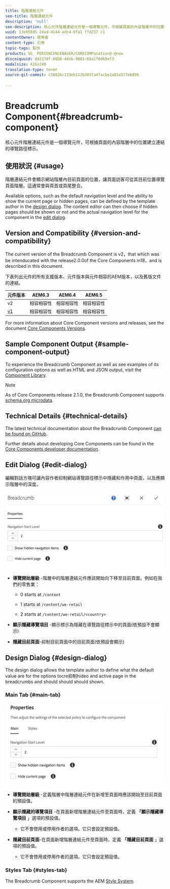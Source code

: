 ```yaml
---
title: 階層連結元件
seo-title: 階層連結元件
description: 'null'
seo-description: 核心元件階層連結元件是一個導覽元件，可根據頁面的內容階層中的位置建立連結的導覽路徑標示。
uuid: 13e858d5-24ad-4144-adc4-0fa1 ffd257 c1
contentOwner: 使用者
content-type: 引用
topic-tags: 製作
products: SG_ PERIENCENCENAGER/CORECOMPonation@-@new
discoiquuid: dd237df-08b8-4deb-9881-66a1f0d65ef3
modalsize: 426x240
translation-type: tm+mt
source-git-commit: c58826c133eb112b305fa4facbe2a81e577eb896

---
```



# Breadcrumb Component{#breadcrumb-component}

核心元件階層連結元件是一個導覽元件，可根據頁面的內容階層中的位置建立連結的導覽路徑標示。

## 使用狀況 {#usage}

階層連結元件會顯示網站階層內目前頁面的位置，讓頁面訪客可從其目前位置導覽頁面階層。這通常會與頁首或頁尾整合。

Available options, such as the default navigation level and the ability to show the current page or hidden pages, can be defined by the template author in the [design dialog](#design-dialog). The content editor can then choose if hidden pages should be shown or not and the actual navigation level for the component in the [edit dialog](#edit-dialog).

## Version and Compatibility {#version-and-compatibility}

The current version of the Breadcrumb Component is v2，that which was be intenducated with the release2.0.0of the Core Components in18，and is described in this document.

下表列出元件的所有支援版本、元件版本與元件相容的AEM版本，以及舊版文件的連結。

| 元件版本 | AEM6.3 | AEM6.4 | AEM6.5 |
|--- |--- |--- |--- |
| v2 | 相容相容性 | 相容相容性 | 相容相容性 |
| [v1](breadcrumb-v1.md) | 相容相容性 | 相容相容性 | 相容相容性 |

For more information about Core Component versions and releases, see the document [Core Components Versions](versions.md).

## Sample Component Output {#sample-component-output}

To experience the Breadcrumb Component as well as see examples of its configuration options as well as HTML and JSON output, visit the [Component Library](http://opensource.adobe.com/aem-core-wcm-components/library/breadcrumb.html).

>[!NOTE]
>
>As of Core Components release 2.1.0, the Breadcrumb Component supports [schema.org microdata](https://schema.org/BreadcrumbList).

## Technical Details {#technical-details}

The latest technical documentation about the Breadcrumb Component [can be found on GitHub](https://github.com/adobe/aem-core-wcm-components/blob/master/content/src/content/jcr_root/apps/core/wcm/components/breadcrumb/v2/breadcrumb).

Further details about developing Core Components can be found in the [Core Components developer documentation](developing.md).

## Edit Dialog {#edit-dialog}

編輯對話方塊可讓內容作者抑制網站導覽路徑標示中隱藏和作用中頁面，以及應顯示階層中的深度。

![](assets/screen_shot_2018-01-12at124250.png)

* **導覽開始層級** -階層中的階層連結元件應該開始向下移至目前頁面。例如在我們的零售業：

   * 0 starts at `/content`

   * 1 starts at `/content/we-retail`
   * 2 starts at `/content/we-retail/<country>`

* **顯示隱藏導覽項目** -顯示標示為隱藏在導覽路徑標示中的頁面(依預設不會顯示)
* **隱藏目前頁面**-抑制目前頁面中的目前頁面(依預設會顯示)

## Design Dialog {#design-dialog}

The design dialog allows the template author to define what the default value are for the options tocre抑制hideo and active page in the breadcrumbs and should should should shown.

### Main Tab {#main-tab}

![](assets/screen_shot_2018-01-12at124437.png)

* **導覽開始層級** -定義階層中階層連結元件在新增至頁面時應該開始至目前頁面的預設值。
* **顯示隱藏的導覽項目** -在頁面新增階層連結元件至頁面時，定義 **「顯示隱藏導覽項目** 」選項的預設值。

   * 它不會啓用或停用作者的選項。它只會設定預設值。

* **隱藏目前頁面**-在頁面新增階層連結元件至頁面時，定義 **「隱藏目前頁面** 」選項的預設值。

   * 它不會啓用或停用作者的選項。它只會設定預設值。

### Styles Tab {#styles-tab}

The Breadcrumb Component supports the AEM [Style System](authoring.md#component-styling).